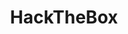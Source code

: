 ---
layout: category
title: HackTheBox
slug: HackTheBox
description: Categoría para HackTheBox posts.
---